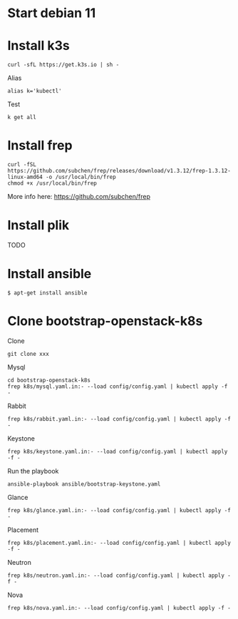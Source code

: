 # Start debian 11

# Install k3s


```
curl -sfL https://get.k3s.io | sh -
```

Alias
```
alias k='kubectl'
```

Test
```
k get all
```


# Install frep

```
curl -fSL https://github.com/subchen/frep/releases/download/v1.3.12/frep-1.3.12-linux-amd64 -o /usr/local/bin/frep
chmod +x /usr/local/bin/frep
```

More info here: https://github.com/subchen/frep

# Install plik
TODO

# Install ansible
```
$ apt-get install ansible
```

# Clone bootstrap-openstack-k8s

Clone
```
git clone xxx
```

Mysql
```
cd bootstrap-openstack-k8s
frep k8s/mysql.yaml.in:- --load config/config.yaml | kubectl apply -f -
```

Rabbit
```
frep k8s/rabbit.yaml.in:- --load config/config.yaml | kubectl apply -f -
```

Keystone
```
frep k8s/keystone.yaml.in:- --load config/config.yaml | kubectl apply -f -
```

Run the playbook
```
ansible-playbook ansible/bootstrap-keystone.yaml
```

Glance
```
frep k8s/glance.yaml.in:- --load config/config.yaml | kubectl apply -f -
```

Placement
```
frep k8s/placement.yaml.in:- --load config/config.yaml | kubectl apply -f -
```

Neutron
```
frep k8s/neutron.yaml.in:- --load config/config.yaml | kubectl apply -f -
```

Nova
```
frep k8s/nova.yaml.in:- --load config/config.yaml | kubectl apply -f -
```


